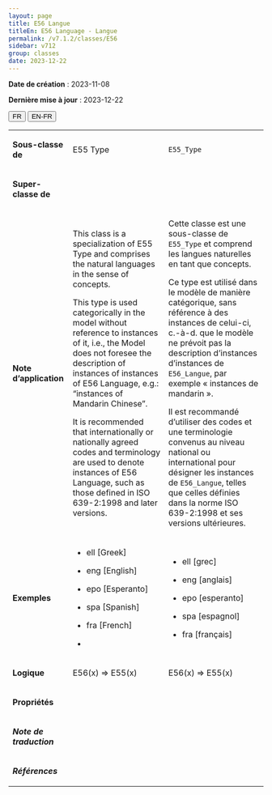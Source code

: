 ```yaml
---
layout: page
title: E56 Langue
titleEn: E56 Language - Langue
permalink: /v7.1.2/classes/E56
sidebar: v712
group: classes
date: 2023-12-22
---
```


**Date de création** : 2023-11-08

**Dernière mise à jour** : 2023-12-22

<div class="lang-buttons">
 <button id="fr" class="activate">FR</button>
 <button id="en-fr">EN-FR</button>
</div>

<table>
<tbody>
<tr>
<td><p><strong>Sous-classe de</strong></p></td>
<td class="en">
<p>E55 Type</p>
</td>
<td>
<p><code class="language-plaintext highlighter-rouge">E55_Type</code></p>
</td>
</tr>
<tr>
<td><p><strong>Super-classe de</strong></p></td>
<td class="en">
</td>
<td>
</td>
</tr>
<tr>
<td><p><strong>Note d’application</strong></p></td>
<td class="en">
<p>This class is a specialization of E55 Type and comprises the natural languages in the sense of concepts.</p>
<p>This type is used categorically in the model without reference to instances of it, i.e., the Model does not foresee the description of instances of instances of E56 Language, e.g.: “instances of Mandarin Chinese”.</p>
<p>It is recommended that internationally or nationally agreed codes and terminology are used to denote instances of E56 Language, such as those defined in ISO 639-2:1998 and later versions.</p>
</td>
<td>
<p>Cette classe est une sous-classe de <code class="language-plaintext highlighter-rouge">E55_Type</code> et comprend les langues naturelles en tant que concepts. </p>
<p>Ce type est utilisé dans le modèle de manière catégorique, sans référence à des instances de celui-ci, c.-à-d. que le modèle ne prévoit pas la description d’instances d’instances de <code class="language-plaintext highlighter-rouge">E56_Langue</code>, par exemple « instances de mandarin ».</p>
<p>Il est recommandé d’utiliser des codes et une terminologie convenus au niveau national ou international pour désigner les instances de <code class="language-plaintext highlighter-rouge">E56_Langue</code>, telles que celles définies dans la norme ISO 639-2:1998 et ses versions ultérieures. </p>
</td>
</tr>
<tr>
<td><p><strong>Exemples</strong></p></td>
<td class="en">
<ul>
<li><p>ell [Greek] </p>
</li>
<li><p>eng [English] </p>
</li>
<li><p>epo [Esperanto] </p>
</li>
<li><p>spa [Spanish] </p>
</li>
<li><p>fra [French] </p>
</li>
<li></li>
</ul>
</td>
<td>
<ul>
<li><p>ell [grec]</p>
</li>
<li><p>eng [anglais]</p>
</li>
<li><p>epo [esperanto]</p>
</li>
<li><p>spa [espagnol]</p>
</li>
<li><p>fra [français]</p>
</li>
</ul>
</td>
</tr>
<tr>
<td><p><strong>Logique</strong></p></td>
<td class="en">
<p>E56(x) ⇒ E55(x)</p>
</td>
<td>
<p>E56(x) ⇒ E55(x)</p>
</td>
</tr>
<tr>
<td><p><strong>Propriétés</strong></p></td>
<td class="en">
</td>
<td>
</td>
</tr>
<tr>
<td><p><strong><em>Note de traduction</em></strong></p></td>
<td colspan="2">
</td>
</tr>
<tr>
<td><p><strong><em>Références</em></strong></p></td>
<td colspan="2">
<p><em></em></p>
</td>
</tr>
</tbody>
</table>
